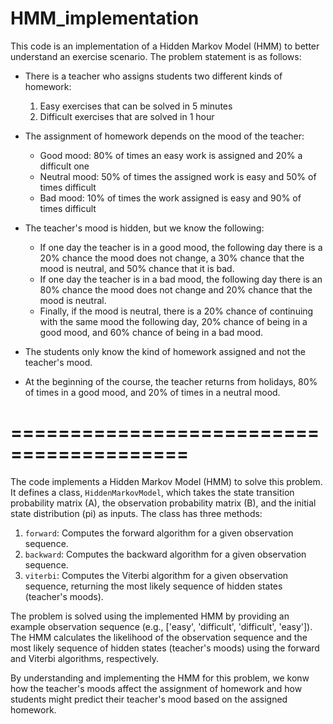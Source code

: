 # HMM_implementation
This code is an implementation of a Hidden Markov Model (HMM) to better understand an exercise scenario. The problem statement is as follows:

- There is a teacher who assigns students two different kinds of homework:
  1. Easy exercises that can be solved in 5 minutes
  2. Difficult exercises that are solved in 1 hour

- The assignment of homework depends on the mood of the teacher:
  * Good mood: 80% of times an easy work is assigned and 20% a difficult one
  * Neutral mood: 50% of times the assigned work is easy and 50% of times difficult
  * Bad mood: 10% of times the work assigned is easy and 90% of times difficult

- The teacher's mood is hidden, but we know the following:
  * If one day the teacher is in a good mood, the following day there is a 20% chance the mood does not change, a 30% chance that the mood is neutral, and 50% chance that it is bad.
  * If one day the teacher is in a bad mood, the following day there is an 80% chance the mood does not change and 20% chance that the mood is neutral.
  * Finally, if the mood is neutral, there is a 20% chance of continuing with the same mood the following day, 20% chance of being in a good mood, and 60% chance of being in a bad mood.

- The students only know the kind of homework assigned and not the teacher's mood.
- At the beginning of the course, the teacher returns from holidays, 80% of times in a good mood, and 20% of times in a neutral mood.

=========================================
=========================================

The code implements a Hidden Markov Model (HMM) to solve this problem. It defines a class, `HiddenMarkovModel`, which takes the state transition probability matrix (A), the observation probability matrix (B), and the initial state distribution (pi) as inputs. The class has three methods:

1. `forward`: Computes the forward algorithm for a given observation sequence.
2. `backward`: Computes the backward algorithm for a given observation sequence.
3. `viterbi`: Computes the Viterbi algorithm for a given observation sequence, returning the most likely sequence of hidden states (teacher's moods).

The problem is solved using the implemented HMM by providing an example observation sequence (e.g., ['easy', 'difficult', 'difficult', 'easy']). The HMM calculates the likelihood of the observation sequence and the most likely sequence of hidden states (teacher's moods) using the forward and Viterbi algorithms, respectively.

By understanding and implementing the HMM for this problem, we konw how the teacher's moods affect the assignment of homework and how students might predict their teacher's mood based on the assigned homework.

